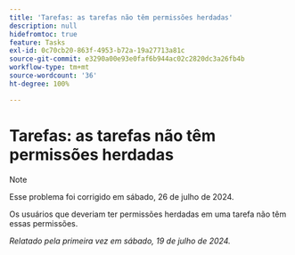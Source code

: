 ```yaml
---
title: 'Tarefas: as tarefas não têm permissões herdadas'
description: null
hidefromtoc: true
feature: Tasks
exl-id: 0c70cb20-863f-4953-b72a-19a27713a81c
source-git-commit: e3290a00e93e0faf6b944ac02c2820dc3a26fb4b
workflow-type: tm+mt
source-wordcount: '36'
ht-degree: 100%

---
```


# Tarefas: as tarefas não têm permissões herdadas

>[!NOTE]
>
>Esse problema foi corrigido em sábado, 26 de julho de 2024.

Os usuários que deveriam ter permissões herdadas em uma tarefa não têm essas permissões.

_Relatado pela primeira vez em sábado, 19 de julho de 2024._
